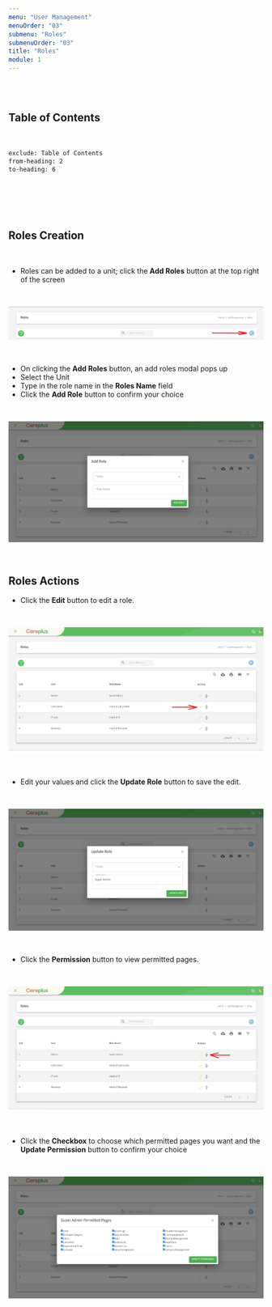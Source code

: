 ```yaml
---
menu: "User Management"
menuOrder: "03"
submenu: "Roles"
submenuOrder: "03"
title: "Roles"
module: 1
---
```


<br />
<br />

## Table of Contents

<br />

```toc
exclude: Table of Contents
from-heading: 2
to-heading: 6
```

<br />
<br />
<br />
<br />

## Roles Creation

<br />

- Roles can be added to a unit; click the **Add Roles** button at the top right of the screen

<br />

![Careplius Add Role Button](images/CareplusAddRoleButton.png "Add Role Button")

<br />

- On clicking the **Add Roles** button, an add roles modal pops up
- Select the Unit
- Type in the role name in the **Roles Name** field
- Click the **Add Role** button to confirm your choice

<br />

![Careplus Add Roles Modal](images/CareplusAddRolesModal.png "Add Roles Modal")

<br />

## Roles Actions

- Click the **Edit** button to edit a role.

<br />

![Careplus Edit Roles](images/CareplusEditRoles.png "Edit Roles")

<br />

- Edit your values and click the **Update Role** button to save the edit.

<br />

![Careplus Edit Roles Modal](images/CareplusEditRolesModal.png "Edit Roles Modal")

<br />

- Click the **Permission** button to view permitted pages.

<br />

![Careplus Admin Permissions](images/CareplusAdminPermissions.png "Admin Permissions")

<br />

- Click the **Checkbox** to choose which permitted pages you want and the **Update Permission** button to confirm your choice

<br />

![Careplus Permitted Pages Modal](images/CareplusPermittedPagesModal.png "Permitted Pages Modal")

<br />
